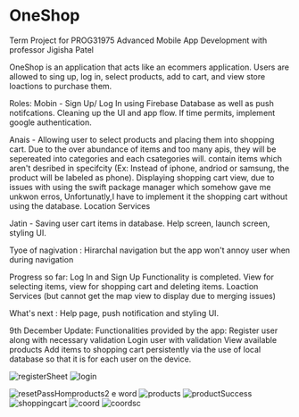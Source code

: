 # OneShop
Term Project for PROG31975 Advanced Mobile App Development with professor Jigisha Patel

OneShop is an application that acts like an ecommers application. Users are allowed to sing up, log in, select products, add to cart, and view store loactions to purchase them.

Roles:
Mobin - Sign Up/ Log In using Firebase Database as well as push notifcations. Cleaning up the UI and app flow. If time permits, implement google authentication.

Anais - Allowing user to select products and placing them into shopping cart. Due to the over abundance of items and too many apis, they will be sepereated into categories and each csategories will. 
        contain items  which aren't desribed in specifcity (Ex: Instead of iphone, andriod or samsung, the product will be labeled as phone). 
        Displaying shopping cart view, due to issues with using the swift package manager which somehow gave me unkwon erros, Unfortunatly,I have to implement it the shopping cart without using the database.
        Location Services
       
        
       
Jatin - Saving user cart items in database. Help screen, launch screen, styling UI. 

 
Tyoe of nagivation : Hirarchal navigation but the app won't annoy user when during navigation

Progress so far: Log In and Sign Up Functionality is completed. View for selecting items, view for shopping cart and deleting items. 
Loaction Services (but cannot get the map view to display due to merging issues)

What's next : Help page, push notification and styling UI. 

9th December Update: 
Functionalities provided by the app: 
Register user along with necessary validation
Login user with validation
View available products
Add items to shopping cart persistently via the use of local database so that it is for each user on the device.


![registerSheet](https://user-images.githubusercontent.com/55329336/145449135-f55bd78b-ab03-4c61-b107-48cab1d3e1a1.png)
![login](https://user-images.githubusercontent.com/55329336/145449167-67083d27-84aa-4e07-937c-7c19ed0aac6b.png)

![resetPass![Hom![products2](https://user-images.githubusercontent.com/55329336/145449288-05e07d36-f378-4489-9acf-609711fd879d.png)
e](https://user-images.githubusercontent.com/55329336/145449221-c4a414c4-ae25-44e5-b40b-a531ace17fd8.png)
word](https://user-images.githubusercontent.com/55329336/145449196-92535194-e0e0-4832-99fb-1948bb15d3cf.png)
![products](https://user-images.githubusercontent.com/55329336/145449387-f636e26d-2f29-4b4f-8faa-63db29a130e6.png)
![productSuccess](https://user-images.githubusercontent.com/55329336/145449474-50266732-6189-4f2f-b1e3-e9fccbb909fc.png)
![shoppingcart](https://user-images.githubusercontent.com/55329336/145449508-38abdf46-98aa-4442-96d5-4ce8e8cb7253.png)
![coord](https://user-images.githubusercontent.com/55329336/145449608-92bf4c65-7194-49ef-89c3-b377991cbfa4.png)
![coordsc](https://user-images.githubusercontent.com/55329336/145449613-394a0c7b-a8fd-4f34-8bac-32d34d551d56.png)
